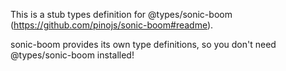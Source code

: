 This is a stub types definition for @types/sonic-boom (https://github.com/pinojs/sonic-boom#readme).

sonic-boom provides its own type definitions, so you don't need @types/sonic-boom installed!